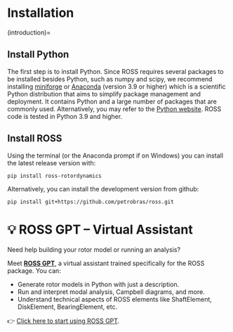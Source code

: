 # Installation

(introduction)=

## Install Python

The first step is to install Python. Since ROSS requires several packages to be installed besides Python, such as
numpy and scipy, we recommend installing [miniforge](https://conda-forge.org/download/) or [Anaconda](https://docs.anaconda.com/free/anaconda/index.html) (version 3.9 or higher) which is a
scientific Python distribution that aims to simplify package management and deployment. It contains Python and a large
number of packages that are commonly used.
Alternatively, you may refer to the [Python website](http://www.python.org/).
ROSS code is tested in Python 3.9 and higher.

## Install ROSS

Using the terminal (or the Anaconda prompt if on Windows) you can install the latest release version with:

```{code-block}
pip install ross-rotordynamics
```

Alternatively, you can install the development version from github:

```{code-block}
pip install git+https://github.com/petrobras/ross.git
```

# 💡 ROSS GPT – Virtual Assistant

Need help building your rotor model or running an analysis?

Meet [**ROSS GPT**](https://bit.ly/rossgpt), a virtual assistant trained specifically for the ROSS package. You can:

- Generate rotor models in Python with just a description.
- Run and interpret modal analysis, Campbell diagrams, and more.
- Understand technical aspects of ROSS elements like ShaftElement, DiskElement, BearingElement, etc.

👉 [Click here to start using ROSS GPT](https://bit.ly/rossgpt).
